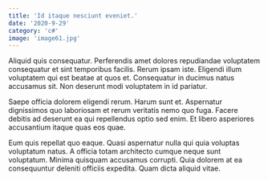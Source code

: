 ```yaml
---
title: 'Id itaque nesciunt eveniet.'
date: '2020-9-29'
category: 'c#'
image: 'image61.jpg'
---
```


Aliquid quis consequatur. Perferendis amet dolores repudiandae voluptatem consequatur et sint temporibus facilis. Rerum ipsam iste. Eligendi illum voluptatem qui est beatae at quos et. Consequatur in ducimus natus accusamus sit. Non deserunt modi voluptatem in id pariatur.
 Saepe officia dolorem eligendi rerum. Harum sunt et. Aspernatur dignissimos quo laboriosam et rerum veritatis nemo quo fuga. Facere debitis ad deserunt ea qui repellendus optio sed enim. Et libero asperiores accusantium itaque quas eos quae.
 Eum quis repellat quo eaque. Quasi aspernatur nulla qui quia voluptas voluptatum natus. A officia totam architecto cumque neque sunt voluptatum. Minima quisquam accusamus corrupti. Quia dolorem at ea consequuntur deleniti officiis expedita. Quam dicta aliquid vitae.
